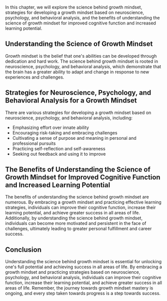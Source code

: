 
In this chapter, we will explore the science behind growth mindset, strategies for developing a growth mindset based on neuroscience, psychology, and behavioral analysis, and the benefits of understanding the science of growth mindset for improved cognitive function and increased learning potential.

Understanding the Science of Growth Mindset
-------------------------------------------

Growth mindset is the belief that one's abilities can be developed through dedication and hard work. The science behind growth mindset is rooted in neuroscience, psychology, and behavioral analysis, which demonstrate that the brain has a greater ability to adapt and change in response to new experiences and challenges.

Strategies for Neuroscience, Psychology, and Behavioral Analysis for a Growth Mindset
-------------------------------------------------------------------------------------

There are various strategies for developing a growth mindset based on neuroscience, psychology, and behavioral analysis, including:

* Emphasizing effort over innate ability
* Encouraging risk-taking and embracing challenges
* Cultivating a sense of purpose and meaning in personal and professional pursuits
* Practicing self-reflection and self-awareness
* Seeking out feedback and using it to improve

The Benefits of Understanding the Science of Growth Mindset for Improved Cognitive Function and Increased Learning Potential
----------------------------------------------------------------------------------------------------------------------------

The benefits of understanding the science behind growth mindset are numerous. By embracing a growth mindset and practicing effective learning strategies, individuals can improve their cognitive function, increase their learning potential, and achieve greater success in all areas of life. Additionally, by understanding the science behind growth mindset, individuals can become more motivated and persistent in the face of challenges, ultimately leading to greater personal fulfillment and career success.

Conclusion
----------

Understanding the science behind growth mindset is essential for unlocking one's full potential and achieving success in all areas of life. By embracing a growth mindset and practicing strategies based on neuroscience, psychology, and behavioral analysis, individuals can improve their cognitive function, increase their learning potential, and achieve greater success in all areas of life. Remember, the journey towards growth mindset mastery is ongoing, and every step taken towards progress is a step towards success.
